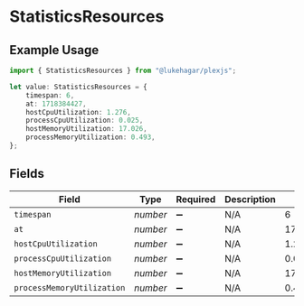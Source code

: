 # StatisticsResources

## Example Usage

```typescript
import { StatisticsResources } from "@lukehagar/plexjs";

let value: StatisticsResources = {
    timespan: 6,
    at: 1718384427,
    hostCpuUtilization: 1.276,
    processCpuUtilization: 0.025,
    hostMemoryUtilization: 17.026,
    processMemoryUtilization: 0.493,
};
```

## Fields

| Field                      | Type                       | Required                   | Description                | Example                    |
| -------------------------- | -------------------------- | -------------------------- | -------------------------- | -------------------------- |
| `timespan`                 | *number*                   | :heavy_minus_sign:         | N/A                        | 6                          |
| `at`                       | *number*                   | :heavy_minus_sign:         | N/A                        | 1718384427                 |
| `hostCpuUtilization`       | *number*                   | :heavy_minus_sign:         | N/A                        | 1.276                      |
| `processCpuUtilization`    | *number*                   | :heavy_minus_sign:         | N/A                        | 0.025                      |
| `hostMemoryUtilization`    | *number*                   | :heavy_minus_sign:         | N/A                        | 17.026                     |
| `processMemoryUtilization` | *number*                   | :heavy_minus_sign:         | N/A                        | 0.493                      |
